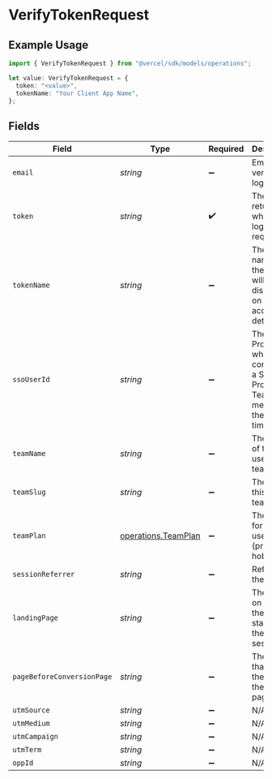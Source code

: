# VerifyTokenRequest

## Example Usage

```typescript
import { VerifyTokenRequest } from "@vercel/sdk/models/operations";

let value: VerifyTokenRequest = {
  token: "<value>",
  tokenName: "Your Client App Name",
};
```

## Fields

| Field                                                                                    | Type                                                                                     | Required                                                                                 | Description                                                                              | Example                                                                                  |
| ---------------------------------------------------------------------------------------- | ---------------------------------------------------------------------------------------- | ---------------------------------------------------------------------------------------- | ---------------------------------------------------------------------------------------- | ---------------------------------------------------------------------------------------- |
| `email`                                                                                  | *string*                                                                                 | :heavy_minus_sign:                                                                       | Email to verify the login.                                                               |                                                                                          |
| `token`                                                                                  | *string*                                                                                 | :heavy_check_mark:                                                                       | The token returned when the login was requested.                                         |                                                                                          |
| `tokenName`                                                                              | *string*                                                                                 | :heavy_minus_sign:                                                                       | The desired name for the token. It will be displayed on the user account details.        | Your Client App Name                                                                     |
| `ssoUserId`                                                                              | *string*                                                                                 | :heavy_minus_sign:                                                                       | The SAML Profile ID, when connecting a SAML Profile to a Team member for the first time. |                                                                                          |
| `teamName`                                                                               | *string*                                                                                 | :heavy_minus_sign:                                                                       | The name of this user's team.                                                            |                                                                                          |
| `teamSlug`                                                                               | *string*                                                                                 | :heavy_minus_sign:                                                                       | The slug for this user's team.                                                           |                                                                                          |
| `teamPlan`                                                                               | [operations.TeamPlan](../../models/operations/teamplan.md)                               | :heavy_minus_sign:                                                                       | The plan for this user's team (pro or hobby).                                            |                                                                                          |
| `sessionReferrer`                                                                        | *string*                                                                                 | :heavy_minus_sign:                                                                       | Referrer to the session.                                                                 |                                                                                          |
| `landingPage`                                                                            | *string*                                                                                 | :heavy_minus_sign:                                                                       | The page on which the user started their session.                                        |                                                                                          |
| `pageBeforeConversionPage`                                                               | *string*                                                                                 | :heavy_minus_sign:                                                                       | The page that sent the user to the signup page.                                          |                                                                                          |
| `utmSource`                                                                              | *string*                                                                                 | :heavy_minus_sign:                                                                       | N/A                                                                                      |                                                                                          |
| `utmMedium`                                                                              | *string*                                                                                 | :heavy_minus_sign:                                                                       | N/A                                                                                      |                                                                                          |
| `utmCampaign`                                                                            | *string*                                                                                 | :heavy_minus_sign:                                                                       | N/A                                                                                      |                                                                                          |
| `utmTerm`                                                                                | *string*                                                                                 | :heavy_minus_sign:                                                                       | N/A                                                                                      |                                                                                          |
| `oppId`                                                                                  | *string*                                                                                 | :heavy_minus_sign:                                                                       | N/A                                                                                      |                                                                                          |